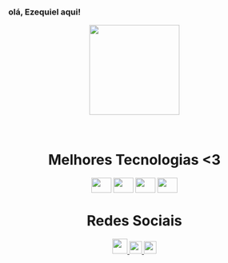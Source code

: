 ### olá, Ezequiel aqui! 

<div align="center">
  <img  height="180em" src="https://github-readme-stats.vercel.app/api?username=Zeckeas&show_icons=true&theme=tokyonight&include_all_commits=true&count_private=true"/>
</div>
<br>

<div  align="center"> 
  <div style="display: inline_block"><br>
    <h1 align="center">Melhores Tecnologias <3</h1>
    <img align="center" height="30" width="40" alt=""  src="">
    <img align="center" height="30" width="40" alt="" src="">
    <img align="center" height="30" width="40" alt="" src="">
    <img align="center" height="30" width="40" alt="" src="">
   </div>
    
  
  <h1 align="center">Redes Sociais</h1>
    <a href = "mailto: souzaezequielalves10@gmail.com">
      <img width="30" src="https://cdn-icons-png.flaticon.com/512/5968/5968534.png">
    </a>
    <a href = "https://www.linkedin.com/in/ezequiel-alves-b492341ba/">
      <img width="25" src="https://cdn-icons-png.flaticon.com/512/174/174857.png">
    </a>
    <a href = "https://www.instagram.com/eu.zeck/">
      <img width="25" src="https://cdn-icons-png.flaticon.com/512/2111/2111463.png">
    </a>
</div>
  
